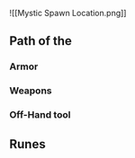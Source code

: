 ![[Mystic Spawn Location.png]]

## Path of the

### Armor

### Weapons

### Off-Hand tool

## Runes
